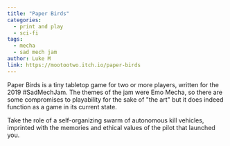 ```yaml
---
title: "Paper Birds"
categories:
  - print and play
  - sci-fi
tags:
  - mecha
  - sad mech jam
author: Luke M
link: https://mootootwo.itch.io/paper-birds
---
```


Paper Birds is a tiny tabletop game for two or more players, written for the 2019 #SadMechJam.  The themes of the jam were Emo Mecha, so there are some compromises to playability for the sake of "the art" but it does indeed function as a game in its current state.

Take the role of a self-organizing swarm of autonomous kill vehicles, imprinted with the memories and ethical values of the pilot that launched you.
